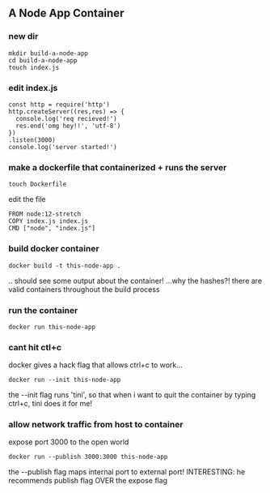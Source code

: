 ## A Node App Container
### new dir
```
mkdir build-a-node-app
cd build-a-node-app
touch index.js
```

### edit index.js
```
const http = require('http')
http.createServer((res,res) => {
  console.log('req recieved!')
  res.end('omg hey!!', 'utf-8')
})
.listen(3000)
console.log('server started!')
```

### make a dockerfile that containerized + runs the server
```
touch Dockerfile
```
edit the file
```
FROM node:12-stretch
COPY index.js index.js
CMD ["node", "index.js"]
```

### build docker container
```
docker build -t this-node-app .
```
.. should see some output about the container!
...why the hashes?! there are valid containers throughout the build process

### run the container
``` 
docker run this-node-app
```

### cant hit ctl+c
docker gives a hack flag that allows ctrl+c to work...
```
docker run --init this-node-app
```
the --init flag runs 'tini', so that when i want to quit the container by typing ctrl+c, tini does it for me!

### allow network traffic from host to container
expose port 3000 to the open world
```
docker run --publish 3000:3000 this-node-app
```
the --publish flag maps internal port to external port!
INTERESTING: he recommends publish flag OVER the expose flag